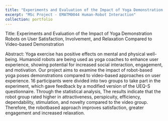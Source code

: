 ```yaml
---
title: "Experiments and Evaluation of the Impact of Yoga Demonstration Robots Compared to Video-based Demonstration"
excerpt: "MSc Project - EMATM0044 Human-Robot Interaction"
collection: portfolio
---
```


Title: Experiments and Evaluation of the Impact of Yoga Demonstration Robots on User Satisfaction, Involvement, and Relaxation Compared to Video-based Demonstration

Abstract: Yoga exercise has positive effects on mental and physical well-being. Humanoid robots are being used as yoga coaches to enhance user experience, showing potential for increased social interaction, engagement, and motivation. Our project aims to examine the impact of robot-based yoga poses demonstrations compared to video-based approaches on user experience. 16 participants were divided into two groups to take part in the experiment, which gave feedback by a modified version of the UEQ-S questionnaire. Through the statistical analysis, The results indicate that the robot group rated higher in attractiveness, perspicuity, efficiency, dependability, stimulation, and novelty compared to the video group. Therefore, the robotbased approach improves satisfaction, greater engagement and increased relaxation.
